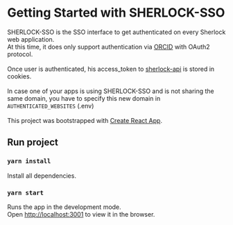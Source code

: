 # Getting Started with SHERLOCK-SSO

SHERLOCK-SSO is the SSO interface to get authenticated on every Sherlock web application.\
At this time, it does only support authentication via [ORCID](https://orcid.org/) with OAuth2 protocol.\
\
Once user is authenticated, his access_token to [sherlock-api](https://github.com/Amleth/sherlock-service) is stored in cookies. \
\
In case one of your apps is using SHERLOCK-SSO and is not sharing the same domain, you have to specify this new domain in ```AUTHENTICATED_WEBSITES```  (.env)\
\
This project was bootstrapped with [Create React App](https://github.com/facebook/create-react-app).

## Run project

### `yarn install`

Install all dependencies.

### `yarn start`

Runs the app in the development mode.\
Open [http://localhost:3001](http://localhost:3001) to view it in the browser.
